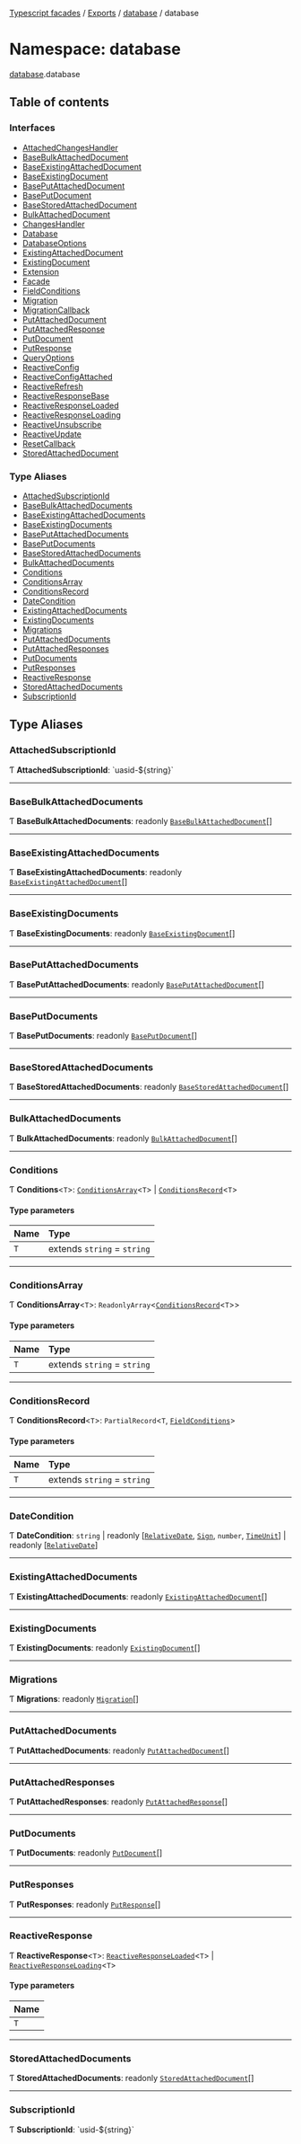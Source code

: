[Typescript facades](../index.md) / [Exports](../modules.md) / [database](database.md) / database

# Namespace: database

[database](database.md).database

## Table of contents

### Interfaces

- [AttachedChangesHandler](../interfaces/database.database.AttachedChangesHandler.md)
- [BaseBulkAttachedDocument](../interfaces/database.database.BaseBulkAttachedDocument.md)
- [BaseExistingAttachedDocument](../interfaces/database.database.BaseExistingAttachedDocument.md)
- [BaseExistingDocument](../interfaces/database.database.BaseExistingDocument.md)
- [BasePutAttachedDocument](../interfaces/database.database.BasePutAttachedDocument.md)
- [BasePutDocument](../interfaces/database.database.BasePutDocument.md)
- [BaseStoredAttachedDocument](../interfaces/database.database.BaseStoredAttachedDocument.md)
- [BulkAttachedDocument](../interfaces/database.database.BulkAttachedDocument.md)
- [ChangesHandler](../interfaces/database.database.ChangesHandler.md)
- [Database](../interfaces/database.database.Database.md)
- [DatabaseOptions](../interfaces/database.database.DatabaseOptions.md)
- [ExistingAttachedDocument](../interfaces/database.database.ExistingAttachedDocument.md)
- [ExistingDocument](../interfaces/database.database.ExistingDocument.md)
- [Extension](../interfaces/database.database.Extension.md)
- [Facade](../interfaces/database.database.Facade.md)
- [FieldConditions](../interfaces/database.database.FieldConditions.md)
- [Migration](../interfaces/database.database.Migration.md)
- [MigrationCallback](../interfaces/database.database.MigrationCallback.md)
- [PutAttachedDocument](../interfaces/database.database.PutAttachedDocument.md)
- [PutAttachedResponse](../interfaces/database.database.PutAttachedResponse.md)
- [PutDocument](../interfaces/database.database.PutDocument.md)
- [PutResponse](../interfaces/database.database.PutResponse.md)
- [QueryOptions](../interfaces/database.database.QueryOptions.md)
- [ReactiveConfig](../interfaces/database.database.ReactiveConfig.md)
- [ReactiveConfigAttached](../interfaces/database.database.ReactiveConfigAttached.md)
- [ReactiveRefresh](../interfaces/database.database.ReactiveRefresh.md)
- [ReactiveResponseBase](../interfaces/database.database.ReactiveResponseBase.md)
- [ReactiveResponseLoaded](../interfaces/database.database.ReactiveResponseLoaded.md)
- [ReactiveResponseLoading](../interfaces/database.database.ReactiveResponseLoading.md)
- [ReactiveUnsubscribe](../interfaces/database.database.ReactiveUnsubscribe.md)
- [ReactiveUpdate](../interfaces/database.database.ReactiveUpdate.md)
- [ResetCallback](../interfaces/database.database.ResetCallback.md)
- [StoredAttachedDocument](../interfaces/database.database.StoredAttachedDocument.md)

### Type Aliases

- [AttachedSubscriptionId](database.database.md#attachedsubscriptionid)
- [BaseBulkAttachedDocuments](database.database.md#basebulkattacheddocuments)
- [BaseExistingAttachedDocuments](database.database.md#baseexistingattacheddocuments)
- [BaseExistingDocuments](database.database.md#baseexistingdocuments)
- [BasePutAttachedDocuments](database.database.md#baseputattacheddocuments)
- [BasePutDocuments](database.database.md#baseputdocuments)
- [BaseStoredAttachedDocuments](database.database.md#basestoredattacheddocuments)
- [BulkAttachedDocuments](database.database.md#bulkattacheddocuments)
- [Conditions](database.database.md#conditions)
- [ConditionsArray](database.database.md#conditionsarray)
- [ConditionsRecord](database.database.md#conditionsrecord)
- [DateCondition](database.database.md#datecondition)
- [ExistingAttachedDocuments](database.database.md#existingattacheddocuments)
- [ExistingDocuments](database.database.md#existingdocuments)
- [Migrations](database.database.md#migrations)
- [PutAttachedDocuments](database.database.md#putattacheddocuments)
- [PutAttachedResponses](database.database.md#putattachedresponses)
- [PutDocuments](database.database.md#putdocuments)
- [PutResponses](database.database.md#putresponses)
- [ReactiveResponse](database.database.md#reactiveresponse)
- [StoredAttachedDocuments](database.database.md#storedattacheddocuments)
- [SubscriptionId](database.database.md#subscriptionid)

## Type Aliases

### AttachedSubscriptionId

Ƭ **AttachedSubscriptionId**: \`uasid-${string}\`

___

### BaseBulkAttachedDocuments

Ƭ **BaseBulkAttachedDocuments**: readonly [`BaseBulkAttachedDocument`](../interfaces/database.database.BaseBulkAttachedDocument.md)[]

___

### BaseExistingAttachedDocuments

Ƭ **BaseExistingAttachedDocuments**: readonly [`BaseExistingAttachedDocument`](../interfaces/database.database.BaseExistingAttachedDocument.md)[]

___

### BaseExistingDocuments

Ƭ **BaseExistingDocuments**: readonly [`BaseExistingDocument`](../interfaces/database.database.BaseExistingDocument.md)[]

___

### BasePutAttachedDocuments

Ƭ **BasePutAttachedDocuments**: readonly [`BasePutAttachedDocument`](../interfaces/database.database.BasePutAttachedDocument.md)[]

___

### BasePutDocuments

Ƭ **BasePutDocuments**: readonly [`BasePutDocument`](../interfaces/database.database.BasePutDocument.md)[]

___

### BaseStoredAttachedDocuments

Ƭ **BaseStoredAttachedDocuments**: readonly [`BaseStoredAttachedDocument`](../interfaces/database.database.BaseStoredAttachedDocument.md)[]

___

### BulkAttachedDocuments

Ƭ **BulkAttachedDocuments**: readonly [`BulkAttachedDocument`](../interfaces/database.database.BulkAttachedDocument.md)[]

___

### Conditions

Ƭ **Conditions**<`T`\>: [`ConditionsArray`](database.database.md#conditionsarray)<`T`\> \| [`ConditionsRecord`](database.database.md#conditionsrecord)<`T`\>

#### Type parameters

| Name | Type |
| :------ | :------ |
| `T` | extends `string` = `string` |

___

### ConditionsArray

Ƭ **ConditionsArray**<`T`\>: `ReadonlyArray`<[`ConditionsRecord`](database.database.md#conditionsrecord)<`T`\>\>

#### Type parameters

| Name | Type |
| :------ | :------ |
| `T` | extends `string` = `string` |

___

### ConditionsRecord

Ƭ **ConditionsRecord**<`T`\>: `PartialRecord`<`T`, [`FieldConditions`](../interfaces/database.database.FieldConditions.md)\>

#### Type parameters

| Name | Type |
| :------ | :------ |
| `T` | extends `string` = `string` |

___

### DateCondition

Ƭ **DateCondition**: `string` \| readonly [[`RelativeDate`](../enums/types.RelativeDate.md), [`Sign`](types.md#sign), `number`, [`TimeUnit`](../enums/types.TimeUnit.md)] \| readonly [[`RelativeDate`](../enums/types.RelativeDate.md)]

___

### ExistingAttachedDocuments

Ƭ **ExistingAttachedDocuments**: readonly [`ExistingAttachedDocument`](../interfaces/database.database.ExistingAttachedDocument.md)[]

___

### ExistingDocuments

Ƭ **ExistingDocuments**: readonly [`ExistingDocument`](../interfaces/database.database.ExistingDocument.md)[]

___

### Migrations

Ƭ **Migrations**: readonly [`Migration`](../interfaces/database.database.Migration.md)[]

___

### PutAttachedDocuments

Ƭ **PutAttachedDocuments**: readonly [`PutAttachedDocument`](../interfaces/database.database.PutAttachedDocument.md)[]

___

### PutAttachedResponses

Ƭ **PutAttachedResponses**: readonly [`PutAttachedResponse`](../interfaces/database.database.PutAttachedResponse.md)[]

___

### PutDocuments

Ƭ **PutDocuments**: readonly [`PutDocument`](../interfaces/database.database.PutDocument.md)[]

___

### PutResponses

Ƭ **PutResponses**: readonly [`PutResponse`](../interfaces/database.database.PutResponse.md)[]

___

### ReactiveResponse

Ƭ **ReactiveResponse**<`T`\>: [`ReactiveResponseLoaded`](../interfaces/database.database.ReactiveResponseLoaded.md)<`T`\> \| [`ReactiveResponseLoading`](../interfaces/database.database.ReactiveResponseLoading.md)<`T`\>

#### Type parameters

| Name |
| :------ |
| `T` |

___

### StoredAttachedDocuments

Ƭ **StoredAttachedDocuments**: readonly [`StoredAttachedDocument`](../interfaces/database.database.StoredAttachedDocument.md)[]

___

### SubscriptionId

Ƭ **SubscriptionId**: \`usid-${string}\`
